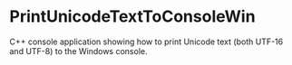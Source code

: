 # PrintUnicodeTextToConsoleWin
C++ console application showing how to print Unicode text (both UTF-16 and UTF-8) to the Windows console.
